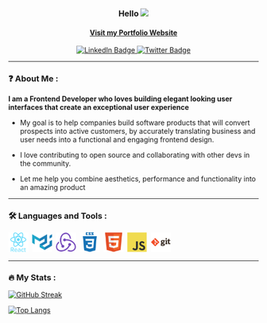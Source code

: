 <!-- [![developer](https://user-images.githubusercontent.com/68471958/215438263-6c90fb08-2d30-4428-90fe-061571ea830c.png)](https://numoportfolio.vercel.app/) -->

<div id="header" align="center">  
  <h3>
      Hello
      <img src="https://media.giphy.com/media/hvRJCLFzcasrR4ia7z/giphy.gif" width="30px"/>
    </h3>  
  
  <h4>
    <a href="https://numoportfolio.vercel.app">
      Visit my Portfolio Website
    </a>
  </h4>
  
  <div id="badges">   
    <a href="https://linkedin.com/in/numofrancis">
      <img src="https://img.shields.io/badge/LinkedIn-blue?style=for-the-badge&logo=linkedin&logoColor=white" alt="LinkedIn Badge"/>
    </a>
    <a href="https://twitter.com/numofran6">
      <img src="https://img.shields.io/badge/Twitter-blue?style=for-the-badge&logo=twitter&logoColor=white" alt="Twitter Badge"/>
    </a>
  </div>
 </div>

---

### ❓ About Me :
   **I am a Frontend Developer who loves building elegant looking user interfaces that create an exceptional user experience** 
* My goal is to help companies build software products that will convert prospects into active customers, by accurately translating business and user needs into a functional and engaging frontend design.
 
* I love contributing to open source and collaborating with other devs in the community.

* Let me help you combine aesthetics, performance and functionality into an amazing product

---

### :hammer_and_wrench: Languages and Tools :
<div>
  <img src="https://github.com/devicons/devicon/blob/master/icons/react/react-original-wordmark.svg" title="React" alt="React" width="40" height="40"/>&nbsp;
  <img src="https://github.com/devicons/devicon/blob/master/icons/materialui/materialui-original.svg" title="Material UI" alt="Material UI" width="40" height="40"/>&nbsp;
  <img src="https://github.com/devicons/devicon/blob/master/icons/redux/redux-original.svg" title="Redux" alt="Redux " width="40" height="40"/>&nbsp;
  <img src="https://github.com/devicons/devicon/blob/master/icons/css3/css3-plain-wordmark.svg"  title="CSS3" alt="CSS" width="40" height="40"/>&nbsp;
  <img src="https://github.com/devicons/devicon/blob/master/icons/html5/html5-original.svg" title="HTML5" alt="HTML" width="40" height="40"/>&nbsp;
  <img src="https://github.com/devicons/devicon/blob/master/icons/javascript/javascript-original.svg" title="JavaScript" alt="JavaScript" width="40" height="40"/>&nbsp;
  <img src="https://github.com/devicons/devicon/blob/master/icons/git/git-original-wordmark.svg" title="Git" **alt="Git" width="40" height="40"/>
</div>

---

### :fire: My Stats :

[![GitHub Streak](http://github-readme-streak-stats.herokuapp.com?user=numofran6&theme=dark&background=000000)](https://git.io/streak-stats)

[![Top Langs](https://github-readme-stats.vercel.app/api/top-langs/?username=numofran6&layout=compact&theme=vision-friendly-dark)](https://github.com/anuraghazra/github-readme-stats)
